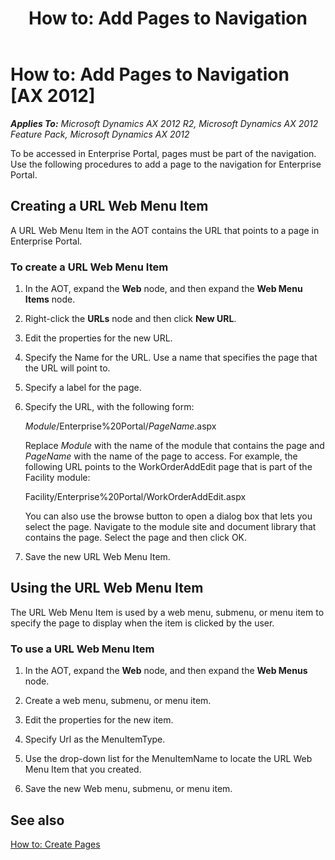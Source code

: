 ﻿---
title: 'How to: Add Pages to Navigation'
TOCTitle: 'How to: Add Pages to Navigation'
ms:assetid: 803c6864-8de3-463e-afe0-f41f39b09905
ms:mtpsurl: https://msdn.microsoft.com/en-us/library/Cc600786(v=AX.60)
ms:contentKeyID: 35245454
ms.date: 11/07/2012
mtps_version: v=AX.60
---

# How to: Add Pages to Navigation [AX 2012]


_**Applies To:** Microsoft Dynamics AX 2012 R2, Microsoft Dynamics AX 2012 Feature Pack, Microsoft Dynamics AX 2012_

To be accessed in Enterprise Portal, pages must be part of the navigation. Use the following procedures to add a page to the navigation for Enterprise Portal.

## Creating a URL Web Menu Item

A URL Web Menu Item in the AOT contains the URL that points to a page in Enterprise Portal.

### To create a URL Web Menu Item

1.  In the AOT, expand the **Web** node, and then expand the **Web Menu Items** node.

2.  Right-click the **URLs** node and then click **New URL**.

3.  Edit the properties for the new URL.

4.  Specify the Name for the URL. Use a name that specifies the page that the URL will point to.

5.  Specify a label for the page.

6.  Specify the URL, with the following form:
    
    *Module*/Enterprise%20Portal/*PageName*.aspx
    
    Replace *Module* with the name of the module that contains the page and *PageName* with the name of the page to access. For example, the following URL points to the WorkOrderAddEdit page that is part of the Facility module:
    
    Facility/Enterprise%20Portal/WorkOrderAddEdit.aspx
    
    You can also use the browse button to open a dialog box that lets you select the page. Navigate to the module site and document library that contains the page. Select the page and then click OK.

7.  Save the new URL Web Menu Item.

## Using the URL Web Menu Item

The URL Web Menu Item is used by a web menu, submenu, or menu item to specify the page to display when the item is clicked by the user.

### To use a URL Web Menu Item

1.  In the AOT, expand the **Web** node, and then expand the **Web Menus** node.

2.  Create a web menu, submenu, or menu item.

3.  Edit the properties for the new item.

4.  Specify Url as the MenuItemType.

5.  Use the drop-down list for the MenuItemName to locate the URL Web Menu Item that you created.

6.  Save the new Web menu, submenu, or menu item.

## See also

[How to: Create Pages](how-to-create-pages.md)

